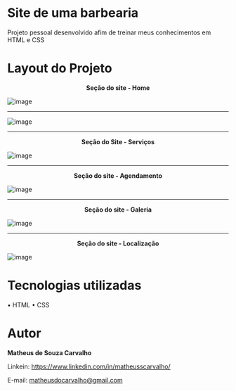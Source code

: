 # Site de uma barbearia

Projeto pessoal desenvolvido afim de treinar meus conhecimentos em HTML e CSS

# Layout do Projeto
<b><center>Seção do site - Home</center></b>

![image](https://user-images.githubusercontent.com/73304785/224451177-0db26b92-2bf1-4cf7-ae92-00d922f4abfc.png)

<hr>
<b><centerSeção do site - Sobre</center></b>

![image](https://user-images.githubusercontent.com/73304785/224450776-6f5b8855-9881-4381-9bdb-9b0c949ff391.png)

<hr>
<b><center>Seção do Site - Serviços</center></b>

![image](https://user-images.githubusercontent.com/73304785/224450820-87872bfa-7785-4ea2-881b-02719f640a02.png)

<hr>
<b><center>Seção do site - Agendamento</center></b>

![image](https://user-images.githubusercontent.com/73304785/224450864-cbaef472-24d7-4106-94e6-92519ebb9771.png)
<hr>
<b><center>Seção do site - Galeria</center></b>

![image](https://user-images.githubusercontent.com/73304785/224450927-916b7b26-8133-43a8-b10e-89728e8137a4.png)

<hr>
<b><center>Seção do site - Localização</center></b>

![image](https://user-images.githubusercontent.com/73304785/224451042-6a677b87-961c-46c5-ab87-e172932cbf6e.png)



# Tecnologias utilizadas

• HTML
• CSS


# Autor

<b>Matheus de Souza Carvalho</b>

Linkein: 
https://www.linkedin.com/in/matheusscarvalho/

E-mail: 
matheusdocarvalho@gmail.com
